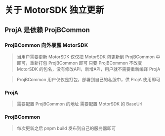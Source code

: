 # 关于 MotorSDK 独立更新


## ProjA 是依赖 ProjBCommon
### ProjBCommon 向外暴露 MotorSDK 
> 当用户需要更新 MotorSDK 仅仅把 MotorSDK 包更新到 ProjBCommon 中即可，重新打包 ProjBCommon 即可
> 只要 ProjBCommon 不改变 MotorSDK 的包名，没有修改API，新增API，用户就不需要重新编译 ProjA

> ProjBCommon 用户仅仅是打包，部署到自己的私服中，供 ProjA 使用即可 


### ProjA 
> 需要配置 ProjBCommon 的地址
> 需要配置 MotorSDK 的 BaseUrl 
>

### ProjBCommon 
> 每次更新之后 pnpm build 发布到自己的服务器即可